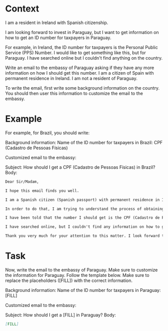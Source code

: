 # Context
I am a resident in Ireland with Spanish citizenship.

I am looking forward to invest in Paraguay, but I want to get information on how to get an ID number for taxpayers in Paraguay.

For example, in Ireland, the ID number for taxpayers is the Personal Public Service (PPS) Number. I would like to get something like this, but for Paraguay. I have searched online but I couldn't find anything on the country.

Write an email to the embassy of Paraguay asking if they have any more information on how I should get this number. I am a citizen of Spain with permanent residence in Ireland. I am not a resident of Paraguay.

To write the email, first write some background information on the country. You should then user this information to customize the email to the embassy.

# Example
For example, for Brazil, you should write:

Background information:
Name of the ID number for taxpayers in Brazil: CPF (Cadastro de Pessoas Físicas)

Customized email to the embassy:

Subject: How should I get a CPF (Cadastro de Pessoas Físicas) in Brazil?
Body:
```md
Dear Sir/Madam,

I hope this email finds you well.

I am a Spanish citizen (Spanish passport) with permanent residence in Ireland. I am looking forward to investing in Brazil, as a foreign investor (no residence in Brazil).

In order to do that, I am trying to understand the process of obtaining the number that identifies taxpayers in Brazil, to be able to declare the relevant information to the tax authorities.

I have been told that the number I should get is the CPF (Cadastro de Pessoas Físicas). Feel free to correct me if I am wrong.

I have searched online, but I couldn't find any information on how to get a CPF from abroad. This is why I am reaching out to you for guidance. If you could provide me with information on the process or direct me to the relevant authorities, I would greatly appreciate it.

Thank you very much for your attention to this matter. I look forward to your response and any help you can provide.
```

# Task
Now, write the email to the embassy of Paraguay. Make sure to customize the information for Paraguay. Follow the template below. Make sure to replace the placeholders ([FILL]) with the correct information.

Background information:
Name of the ID number for taxpayers in Paraguay: [FILL]

Customized email to the embassy:

Subject: How should I get a [FILL] in Paraguay?
Body:
```md
[FILL]
```
